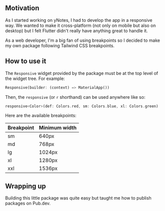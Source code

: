 ## Motivation

As I started working on yNotes, I had to develop the app in a responsive way. We wanted to make it cross-platform (not only on mobile but also on desktop) but I felt Flutter didn't really have anything great to handle it.

As a web developer, I'm a big fan of using breakpoints so I decided to make my own package following Tailwind CSS breakpoints.

## How to use it

The `Responsive` widget provided by the package must be at the top level of the widget tree. For example:

```dart
Responsive(builder: (context) => MaterialApp())
```

Then, the `responsive` (or `r` shorthand) can be used anywhere like so:

```dart
responsive<Color>(def: Colors.red, sm: Colors.blue, xl: Colors.green)
```

Here are the available breakpoints:

| Breakpoint | Minimum width |
| ---------- | ------------- |
| sm         | 640px         |
| md         | 768px         |
| lg         | 1024px        |
| xl         | 1280px        |
| xxl        | 1536px        |

## Wrapping up

Building this little package was quite easy but taught me how to publish packages on Pub.dev.
